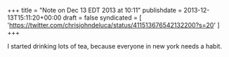 +++
title = "Note on Dec 13 EDT 2013 at 10:11"
publishdate = 2013-12-13T15:11:20+00:00
draft = false
syndicated = [ 'https://twitter.com/chrisjohndeluca/status/411513676542132200?s=20' ]
+++

I started drinking lots of tea, because everyone in new york needs a habit.
